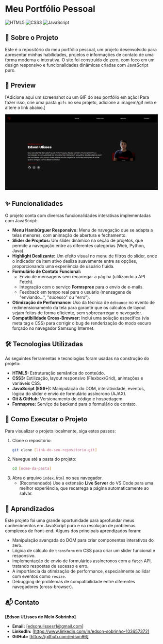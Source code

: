 # Meu Portfólio Pessoal

![HTML5](https://img.shields.io/badge/HTML5-E34F26?style=for-the-badge&logo=html5&logoColor=white)
![CSS3](https://img.shields.io/badge/CSS3-1572B6?style=for-the-badge&logo=css3&logoColor=white)
![JavaScript](https://img.shields.io/badge/JavaScript-F7DF1E?style=for-the-badge&logo=javascript&logoColor=black)

## 📄 Sobre o Projeto

Este é o repositório do meu portfólio pessoal, um projeto desenvolvido para apresentar minhas habilidades, projetos e informações de contato de uma forma moderna e interativa. O site foi construído do zero, com foco em um design responsivo e funcionalidades dinâmicas criadas com JavaScript puro.

## 📸 Preview

[Adicione aqui um screenshot ou um GIF do seu portfólio em ação! Para fazer isso, crie uma pasta `gifs` no seu projeto, adicione a imagem/gif nela e altere o link abaixo.]

![Preview do Projeto](./assets/preview.png)

## ✨ Funcionalidades

O projeto conta com diversas funcionalidades interativas implementadas com JavaScript:

* **Menu Hambúrguer Responsivo:** Menu de navegação que se adapta a telas menores, com animação de abertura e fechamento.
* **Slider de Projetos:** Um slider dinâmico na seção de projetos, que permite a navegação entre as diferentes categorias (Web, Python, Java).
* **Highlight Deslizante:** Um efeito visual no menu de filtros do slider, onde o indicador de item ativo desliza suavemente entre as opções, proporcionando uma experiência de usuário fluida.
* **Formulário de Contato Funcional:**
    * Envio de mensagens sem recarregar a página (utilizando a API Fetch).
    * Integração com o serviço **Formspree** para o envio de e-mails.
    * Feedback em tempo real para o usuário (mensagens de "enviando...", "sucesso" ou "erro").
* **Otimização de Performance:** Uso da técnica de `debounce` no evento de redimensionamento da tela para garantir que os cálculos de layout sejam feitos de forma eficiente, sem sobrecarregar o navegador.
* **Compatibilidade Cross-Browser:** Inclui uma solução específica (via meta tag e CSS) para corrigir o bug de renderização do modo escuro forçado no navegador Samsung Internet.

## 🛠️ Tecnologias Utilizadas

As seguintes ferramentas e tecnologias foram usadas na construção do projeto:

* **HTML5:** Estruturação semântica do conteúdo.
* **CSS3:** Estilização, layout responsivo (Flexbox/Grid), animações e variáveis CSS.
* **JavaScript (ES6+):** Manipulação do DOM, interatividade, eventos, lógica do slider e envio de formulário assíncrono (AJAX).
* **Git & GitHub:** Versionamento de código e hospedagem.
* **Formspree:** Serviço de backend para o formulário de contato.

## 🚀 Como Executar o Projeto

Para visualizar o projeto localmente, siga estes passos:

1.  Clone o repositório:
    ```bash
    git clone [link-do-seu-repositorio.git]
    ```
2.  Navegue até a pasta do projeto:
    ```bash
    cd [nome-da-pasta]
    ```
3.  Abra o arquivo `index.html` no seu navegador.
    * (Recomendado) Use a extensão **Live Server** do VS Code para uma melhor experiência, que recarrega a página automaticamente ao salvar.

## 🧠 Aprendizados

Este projeto foi uma grande oportunidade para aprofundar meus conhecimentos em JavaScript puro e na resolução de problemas complexos de front-end. Alguns dos principais aprendizados foram:

* Manipulação avançada do DOM para criar componentes interativos do zero.
* Lógica de cálculo de `transform` em CSS para criar um slider funcional e responsivo.
* Implementação de envio de formulários assíncronos com a `fetch` API, tratando respostas de sucesso e erro.
* A importância da otimização de performance, especialmente ao lidar com eventos como `resize`.
* Debugging de problemas de compatibilidade entre diferentes navegadores (cross-browser).

## 📬 Contato

**[Edson ULisses de Melo Sobrinho]**

* **Email:** [edsonulissesr1@gmail.com]
* **LinkedIn:** [https://www.linkedin.com/in/edson-sobrinho-103657372]
* **GitHub:** [https://github.com/edson66]